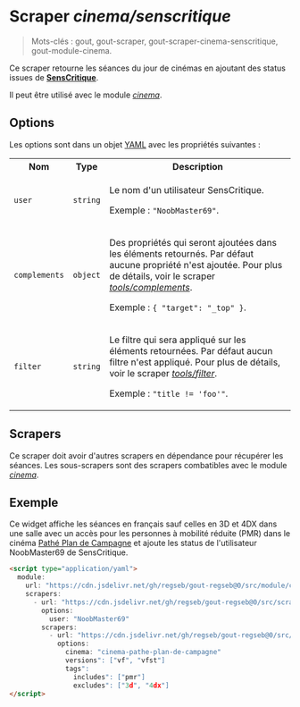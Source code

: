 # Scraper _cinema/senscritique_

> Mots-clés : gout, gout-scraper, gout-scraper-cinema-senscritique,
> gout-module-cinema.

Ce scraper retourne les séances du jour de cinémas en ajoutant des status issues
de [**SensCritique**](https://www.senscritique.com/).

Il peut être utilisé avec le module
[_cinema_](https://github.com/regseb/gout-regseb/tree/HEAD/src/module/cinema#readme).

## Options

Les options sont dans un objet
[YAML](https://yaml.org/ "YAML Ain't Markup Language") avec les propriétés
suivantes :

<table>
  <tr>
    <th>Nom</th>
    <th>Type</th>
    <th>Description</th>
  </tr>
  <tr>
    <td><code>user</code></td>
    <td><code>string</code></td>
    <td>
      <p>
        Le nom d'un utilisateur SensCritique.
      </p>
      <p>
        Exemple : <code>"NoobMaster69"</code>.
      </p>
    </td>
  </tr>
  <tr>
    <td><code>complements</code></td>
    <td><code>object</code></td>
    <td>
      <p>
        Des propriétés qui seront ajoutées dans les éléments retournés. Par
        défaut aucune propriété n'est ajoutée. Pour plus de détails, voir le
        scraper
        <a href="https://github.com/regseb/gout/tree/HEAD/src/scraper/tools/complements#readme"><em>tools/complements</em></a>.
      </p>
      <p>
        Exemple : <code>{ "target": "_top" }</code>.
      </p>
    </td>
  </tr>
  <tr>
    <td><code>filter</code></td>
    <td><code>string</code></td>
    <td>
      <p>
        Le filtre qui sera appliqué sur les éléments retournées. Par défaut
        aucun filtre n'est appliqué. Pour plus de détails, voir le scraper
        <a href="https://github.com/regseb/gout/tree/HEAD/src/scraper/tools/filter#readme"><em>tools/filter</em></a>.
      </p>
      <p>
        Exemple : <code>"title != 'foo'"</code>.
      </p>
    </td>
  </tr>
</table>

## Scrapers

Ce scraper doit avoir d'autres scrapers en dépendance pour récupérer les
séances. Les sous-scrapers sont des scrapers combatibles avec le module
[_cinema_](https://github.com/regseb/gout-regseb/tree/HEAD/src/module/cinema#readme).

## Exemple

Ce widget affiche les séances en français sauf celles en 3D et 4DX dans une
salle avec un accès pour les personnes à mobilité réduite (PMR) dans le cinéma
[Pathé Plan de
Campagne](https://www.pathe.fr/cinemas/cinema-pathe-plan-de-campagne) et ajoute
les status de l'utilisateur NoobMaster69 de SensCritique.

```html
<script type="application/yaml">
  module:
    url: "https://cdn.jsdelivr.net/gh/regseb/gout-regseb@0/src/module/cinema/cinema.js"
    scrapers:
      - url: "https://cdn.jsdelivr.net/gh/regseb/gout-regseb@0/src/scraper/cinema/senscritique/senscritique.js"
        options:
          user: "NoobMaster69"
        scrapers:
          - url: "https://cdn.jsdelivr.net/gh/regseb/gout-regseb@0/src/scraper/cinema/pathe/pathe.js"
            options:
              cinema: "cinema-pathe-plan-de-campagne"
              versions": ["vf", "vfst"]
              tags":
                includes": ["pmr"]
                excludes": ["3d", "4dx"]
</script>
```
